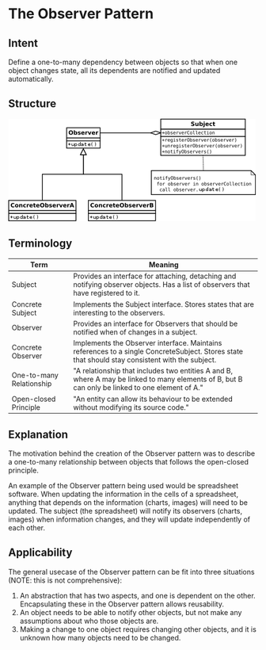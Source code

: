 # The Observer Pattern

## Intent

Define a one-to-many dependency between objects so that when one object changes
state, all its dependents are notified and updated automatically. 

## Structure

![](../../data/observer_pattern_uml.png) 

## Terminology

| Term                     | Meaning                                                                                                                                         |
| ------------------------ | ----------------------------------------------------------------------------------------------------------------------------------------------- |
| Subject                  | Provides an interface for attaching, detaching and notifying observer objects.  Has a list of observers that have registered to it.             |
| Concrete Subject         | Implements the Subject interface. Stores states that are interesting to the observers.                                                          |
| Observer                 | Provides an interface for Observers that should be notified when of changes in a subject.                                                       |
| Concrete Observer        | Implements the Observer interface. Maintains references to a single ConcreteSubject. Stores state that should stay consistent with the subject. |
| One-to-many Relationship | "A relationship that includes two entities A and B, where A may be linked to many elements of B, but B can only be linked to one element of A." | 
| Open-closed Principle    | "An entity can allow its behaviour to be extended without modifying its source code."                                                           |

## Explanation

The motivation behind the creation of the Observer pattern was to describe a
one-to-many relationship between objects that follows the open-closed principle.

An example of the Observer pattern being used would be spreadsheet software. 
When updating the information in the cells of a spreadsheet, anything that depends on the information (charts, images) will need to be updated.
The subject (the spreadsheet) will notify its observers (charts, images) when information changes, and they will update independently of each other. 

## Applicability 

The general usecase of the Observer pattern can be fit into three situations (NOTE: this is not comprehensive):

1. An abstraction that has two aspects, and one is dependent on the other. Encapsulating these in the Observer pattern allows reusability.
2. An object needs to be able to notify other objects, but not make any assumptions about who those objects are.
3. Making a change to one object requires changing other objects, and it is unknown how many objects need to be changed.
